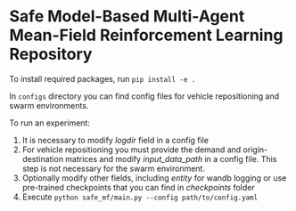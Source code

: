 # Safe Model-Based Multi-Agent Mean-Field Reinforcement Learning Repository

To install required packages, run `pip install -e .`

In `configs` directory you can find config files for vehicle repositioning and swarm environments.

To run an experiment:
1. It is necessary to modify *logdir* field in a config file
2. For vehicle repositioning you must provide the demand and origin-destination matrices and modify *input_data_path* in a config file. This step is not necessary for the swarm environment. 
2. Optionally modify other fields, including *entity* for wandb logging or use pre-trained checkpoints that you can find in *checkpoints* folder
3. Execute `python safe_mf/main.py --config path/to/config.yaml`


